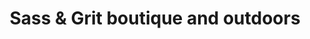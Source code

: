 ---
title: "Sass & Grit boutique and outdoors"
url: /florala/sass-und-grit-boutique-and-outdoors/
shop: Kleidung
---